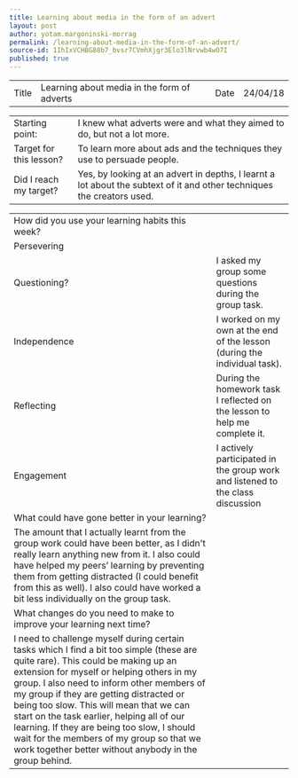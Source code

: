 ```yaml
---
title: Learning about media in the form of an advert
layout: post
author: yotam.margoninski-morrag
permalink: /learning-about-media-in-the-form-of-an-advert/
source-id: 1IhIxVCHBG88b7_bvsr7CVmhXjgr3Elo3lNrvwb4wO7I
published: true
---
```

<table>
  <tr>
    <td>Title</td>
    <td>Learning about media in the form of adverts</td>
    <td>Date</td>
    <td>24/04/18</td>
  </tr>
</table>


<table>
  <tr>
    <td>Starting point:</td>
    <td>I knew what adverts were and what they aimed to do, but not a lot more.</td>
  </tr>
  <tr>
    <td>Target for this lesson?</td>
    <td>To learn more about ads and the techniques they use to persuade people.</td>
  </tr>
  <tr>
    <td>Did I reach my target? </td>
    <td>Yes, by looking at an advert in depths, I learnt a lot about the subtext of it and other techniques the creators used.</td>
  </tr>
</table>


<table>
  <tr>
    <td>How did you use your learning habits this week?</td>
    <td></td>
  </tr>
  <tr>
    <td>Persevering</td>
    <td></td>
  </tr>
  <tr>
    <td>Questioning?</td>
    <td>I asked my group some questions during the group task.</td>
  </tr>
  <tr>
    <td>Independence</td>
    <td>I worked on my own at the end of the lesson (during the individual task).</td>
  </tr>
  <tr>
    <td>Reflecting</td>
    <td>During the homework task I reflected on the lesson to help me complete it.</td>
  </tr>
  <tr>
    <td>Engagement</td>
    <td>I actively participated in the group work and listened to the class discussion</td>
  </tr>
  <tr>
    <td>What could have gone better in your learning?</td>
    <td></td>
  </tr>
  <tr>
    <td>The amount that I actually learnt from the group work could have been better, as I didn't really learn anything new from it. I also could have helped my peers’ learning by preventing them from getting distracted (I could benefit from this as well). I also could have worked a bit less individually on the group task.</td>
    <td></td>
  </tr>
  <tr>
    <td>What changes do you need to make to improve your learning next time?</td>
    <td></td>
  </tr>
  <tr>
    <td>I need to challenge myself during certain tasks which I find a bit too simple (these are quite rare). This could be making up an extension for myself or helping others in my group. I also need to inform other members of my group if they are getting distracted or being too slow. This will mean that we can start on the task earlier, helping all  of our learning. If they are being too slow, I should wait for the members of my group so that we work together better without anybody in the group behind.</td>
    <td></td>
  </tr>
</table>



